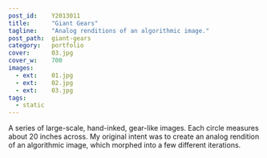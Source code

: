 ```yaml
---
post_id:    Y2013011
title:      "Giant Gears"
tagline:    "Analog renditions of an algorithmic image."
post_path:  giant-gears
category:   portfolio
cover:      03.jpg
cover_w:    700
images:
  - ext:    01.jpg
  - ext:    02.jpg
  - ext:    03.jpg
tags:
  - static
---
```

A series of large-scale, hand-inked, gear-like images. Each circle measures about 20 inches across. My original intent was to create an analog rendition of an algorithmic image, which morphed into a few different iterations.